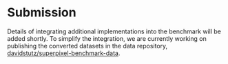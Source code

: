 # Submission

Details of integrating additional implementations into the benchmark will be
added shortly. To simplify the integration, we are currently working on publishing
the converted datasets in the data repository, 
[davidstutz/superpixel-benchmark-data](https://github.com/davidstutz/superpixel-benchmark-data).